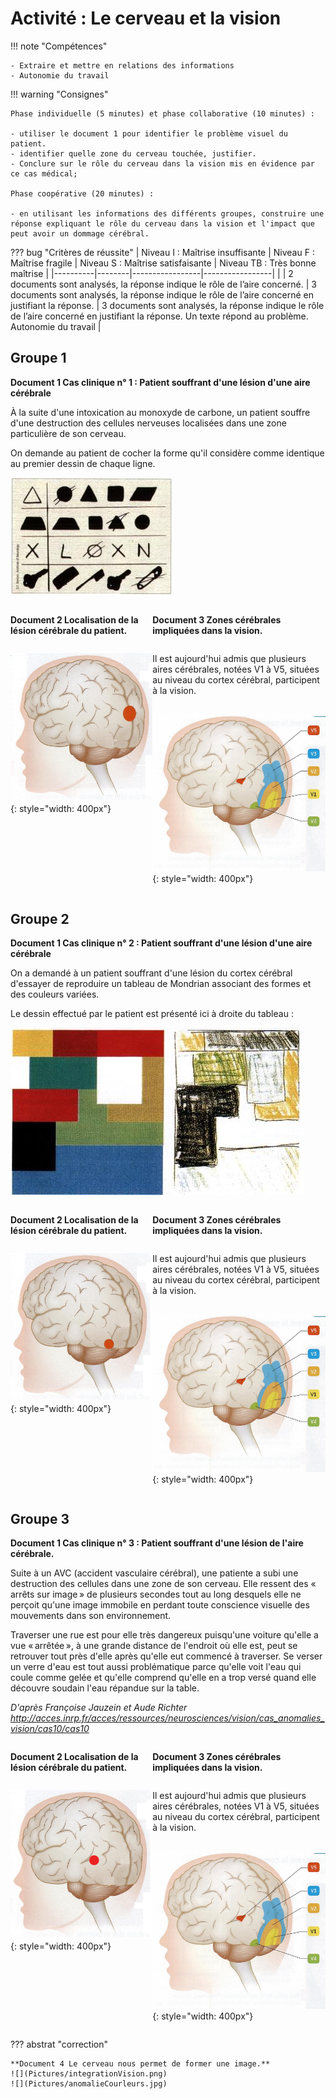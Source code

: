 # Activité : Le cerveau et la vision

!!! note "Compétences"

    - Extraire et mettre en relations des informations   
    - Autonomie du travail

!!! warning "Consignes"

    Phase individuelle (5 minutes) et phase collaborative (10 minutes) :

    - utiliser le document 1 pour identifier le problème visuel du patient.
    - identifier quelle zone du cerveau touchée, justifier.
    - Conclure sur le rôle du cerveau dans la vision mis en évidence par ce cas médical;

    Phase coopérative (20 minutes) :

    - en utilisant les informations des différents groupes, construire une réponse expliquant le rôle du cerveau dans la vision et l'impact que peut avoir un dommage cérébral.

??? bug "Critères de réussite"
    | Niveau I : Maîtrise insuffisante | Niveau F : Maîtrise fragile | Niveau S : Maîtrise satisfaisante | Niveau TB : Très bonne maîtrise |
    |----------|--------|-----------------|-----------------|
    | | 2 documents sont analysés, la réponse indique le rôle de l’aire concerné. | 3 documents sont analysés, la réponse indique le rôle de l’aire concerné en justifiant la réponse. | 3 documents sont analysés, la réponse indique le rôle de l’aire concerné en justifiant la réponse. Un texte répond au problème. Autonomie du travail |


## Groupe 1


**Document 1 Cas clinique n° 1 : Patient souffrant d'une lésion d'une aire cérébrale**

À la suite d'une intoxication au monoxyde de carbone, un patient souffre d'une destruction des cellules nerveuses localisées dans une zone particulière de son cerveau.

On demande au patient de cocher la forme qu'il considère comme identique au premier dessin de chaque ligne.

![](Pictures/testRecoForme.jpg)

<div markdown style="display:flex; flex-direction: row;">

<div markdown style="display:flex; flex-direction: column;">


**Document 2 Localisation de la lésion cérébrale du patient.**

![](Pictures/lesionPatient1.png){: style="width: 400px"}
</div>


<div markdown style="display:flex; flex-direction: column;">


**Document 3 Zones cérébrales impliquées dans la vision.**

Il est aujourd'hui admis que plusieurs aires cérébrales, notées V1 à V5, situées au niveau du cortex cérébral, participent à la vision.

![](Pictures/zonesVision.jpg){: style="width: 400px"}

</div>
</div>

## Groupe 2


**Document 1 Cas clinique n° 2 : Patient souffrant d'une lésion d'une aire cérébrale**

On a demandé à un patient souffrant d'une lésion du cortex cérébral d'essayer de reproduire un tableau de Mondrian associant des formes et des couleurs variées.

Le dessin effectué par le patient est présenté ici à droite du tableau :

![](Pictures/tableauPatientLesioNCerebrale.jpg)

<div markdown style="display:flex; flex-direction: row;">

<div markdown style="display:flex; flex-direction: column;">

**Document 2 Localisation de la lésion cérébrale du patient.**

![](Pictures/lesionPatient2.png){: style="width: 400px"}
</div>


<div markdown style="display:flex; flex-direction: column;">

**Document 3 Zones cérébrales impliquées dans la vision.**

Il est aujourd'hui admis que plusieurs aires cérébrales, notées V1 à V5, situées au niveau du cortex cérébral, participent à la vision.

![](Pictures/zonesVision.jpg){: style="width: 400px"}

</div>
</div>


## Groupe 3

**Document 1 Cas clinique n° 3 : Patient souffrant d'une lésion de l'aire cérébrale.**

Suite à un AVC (accident vasculaire cérébral), une patiente a subi une destruction des cellules dans une zone de son cerveau. Elle ressent des « arrêts sur image » de plusieurs secondes tout au long desquels elle ne perçoit qu'une image immobile en perdant toute conscience visuelle des mouvements dans son environnement.

Traverser une rue est pour elle très dangereux puisqu'une voiture qu'elle a vue « arrêtée », à une grande distance de l'endroit où elle est, peut se retrouver tout près d'elle après qu'elle eut commencé à traverser. Se verser un verre d'eau est tout aussi problématique parce qu'elle voit l'eau qui coule comme gelée et qu'elle comprend qu'elle en a trop versé quand elle découvre soudain l'eau répandue sur la table.

*D'après Françoise Jauzein et Aude Richter http://acces.inrp.fr/acces/ressources/neurosciences/vision/cas_anomalies_vision/cas10/cas10*

<div markdown style="display:flex; flex-direction: row;">

<div markdown style="display:flex; flex-direction: column;">

**Document 2 Localisation de la lésion cérébrale du patient.**

![](Pictures/lesionPatient3.png){: style="width: 400px"}
</div>


<div markdown style="display:flex; flex-direction: column;">

**Document 3 Zones cérébrales impliquées dans la vision.**

Il est aujourd'hui admis que plusieurs aires cérébrales, notées V1 à V5, situées au niveau du cortex cérébral, participent à la vision.

![](Pictures/zonesVision.jpg){: style="width: 400px"}

</div>
</div>

??? abstrat "correction"

    **Document 4 Le cerveau nous permet de former une image.**
    ![](Pictures/integrationVision.png)
    ![](Pictures/anomalieCourleurs.jpg)